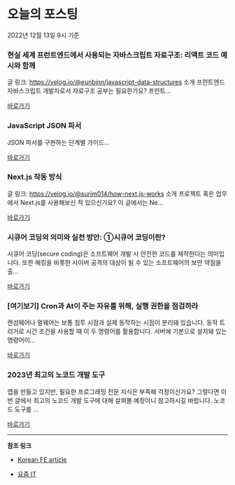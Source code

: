 # 오늘의 포스팅 
2022년 12월 13일 9시 기준 

###  현실 세계 프런트엔드에서 사용되는 자바스크립트 자료구조: 리액트 코드 예시와 함께 

 글 링크: https://velog.io/@eunbinn/javascript-data-structures 소개 프런트엔드 자바스크립트 개발자로서 자료구조 공부는 필요한가요? 프런트... 

 [바로가기](https://kofearticle.substack.com/p/korean-fe-article-36c) 

###  JavaScript JSON 파서 

 JSON 파서를 구현하는 단계별 가이드... 

 [바로가기](https://kofearticle.substack.com/p/korean-fe-article-javascript-json) 

###  Next.js 작동 방식 

 글 링크: https://velog.io/@surim014/how-next.js-works 소개 프로젝트 혹은 업무에서 Next.js를 사용해보신 적 있으신가요? 이 글에서는 Ne... 

 [바로가기](https://kofearticle.substack.com/p/korean-fe-article-nextjs) 

### ﻿시큐어 코딩의 의미와 실천 방안: ①시큐어 코딩이란? 

 시큐어 코딩(secure coding)은 소프트웨어 개발 시 안전한 코드를 제작한다는 의미입니다. 또한 해킹을 비롯한 사이버 공격의 대상이 될 수 있는 소프트웨어의 보안 약점을 출... 

 [바로가기](https://yozm.wishket.com/magazine/detail/1822/) 

### [여기보기] Cron과 At이 주는 자유를 위해, 실행 권한을 점검하라 

 랜섬웨어나 멀웨어는 보통 침투 시점과 실제 동작하는 시점이 분리돼 있습니다. 동작 트리거로 시간 조건을 사용할 때 이 두 명령어를 활용합니다. 서버에 기본으로 설치돼 있는 명령어이... 

 [바로가기](https://yozm.wishket.com/magazine/detail/1810/) 

### 2023년 최고의 노코드 개발 도구 

 앱을 만들고 있지만, 필요한 프로그래밍 전문 지식은 부족해 걱정이신가요? 그렇다면 이번 글에서 최고의 노코드 개발 도구에 대해 살펴볼 예정이니 참고하시길 바랍니다. 노코드 도구를 ... 

 [바로가기](https://yozm.wishket.com/magazine/detail/1819/) 

---

**참조 링크**

- [Korean FE article](https://kofearticle.substack.com) 

- [요즘 IT](https://yozm.wishket.com/magazine) 

